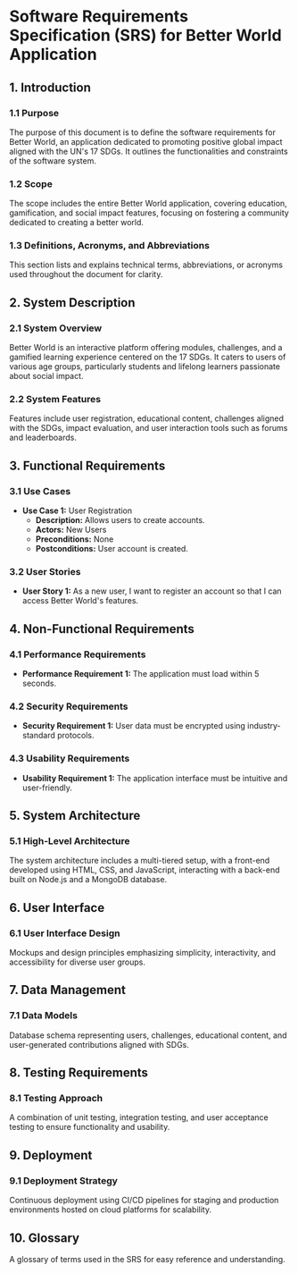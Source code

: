 
# Software Requirements Specification (SRS) for Better World Application

## 1. Introduction
### 1.1 Purpose
The purpose of this document is to define the software requirements for Better World, an application dedicated to promoting positive global impact aligned with the UN's 17 SDGs. It outlines the functionalities and constraints of the software system.

### 1.2 Scope
The scope includes the entire Better World application, covering education, gamification, and social impact features, focusing on fostering a community dedicated to creating a better world.

### 1.3 Definitions, Acronyms, and Abbreviations
This section lists and explains technical terms, abbreviations, or acronyms used throughout the document for clarity.

## 2. System Description
### 2.1 System Overview
Better World is an interactive platform offering modules, challenges, and a gamified learning experience centered on the 17 SDGs. It caters to users of various age groups, particularly students and lifelong learners passionate about social impact.

### 2.2 System Features
Features include user registration, educational content, challenges aligned with the SDGs, impact evaluation, and user interaction tools such as forums and leaderboards.

## 3. Functional Requirements
### 3.1 Use Cases
- **Use Case 1:** User Registration
  - **Description:** Allows users to create accounts.
  - **Actors:** New Users
  - **Preconditions:** None
  - **Postconditions:** User account is created.

### 3.2 User Stories
- **User Story 1:** As a new user, I want to register an account so that I can access Better World's features.

## 4. Non-Functional Requirements
### 4.1 Performance Requirements
- **Performance Requirement 1:** The application must load within 5 seconds.

### 4.2 Security Requirements
- **Security Requirement 1:** User data must be encrypted using industry-standard protocols.

### 4.3 Usability Requirements
- **Usability Requirement 1:** The application interface must be intuitive and user-friendly.

## 5. System Architecture
### 5.1 High-Level Architecture
The system architecture includes a multi-tiered setup, with a front-end developed using HTML, CSS, and JavaScript, interacting with a back-end built on Node.js and a MongoDB database.

## 6. User Interface
### 6.1 User Interface Design
Mockups and design principles emphasizing simplicity, interactivity, and accessibility for diverse user groups.

## 7. Data Management
### 7.1 Data Models
Database schema representing users, challenges, educational content, and user-generated contributions aligned with SDGs.

## 8. Testing Requirements
### 8.1 Testing Approach
A combination of unit testing, integration testing, and user acceptance testing to ensure functionality and usability.

## 9. Deployment
### 9.1 Deployment Strategy
Continuous deployment using CI/CD pipelines for staging and production environments hosted on cloud platforms for scalability.

## 10. Glossary
A glossary of terms used in the SRS for easy reference and understanding.
